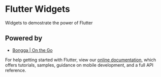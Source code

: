 # Flutter Widgets

Widgets to demostrate the power of Flutter

## Powered by

- [Bongga | On the Go](https://bongga.dev)

For help getting started with Flutter, view our 
[online documentation](https://flutter.dev/docs), which offers tutorials, 
samples, guidance on mobile development, and a full API reference.
